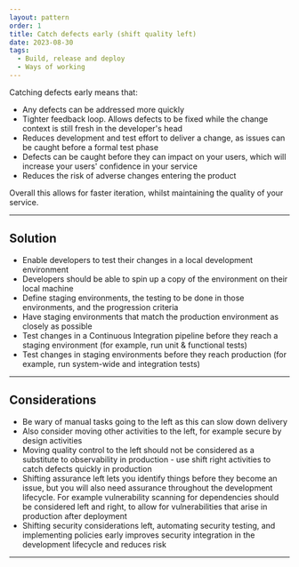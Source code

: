 ```yaml
---
layout: pattern
order: 1
title: Catch defects early (shift quality left)
date: 2023-08-30
tags:
  - Build, release and deploy
  - Ways of working
---
```


Catching defects early means that:
- Any defects can be addressed more quickly
- Tighter feedback loop. Allows defects to be fixed while the change context is still fresh in the developer's head
- Reduces development and test effort to deliver a change, as issues can be caught before a formal test phase
- Defects can be caught before they can impact on your users, which will increase your users' confidence in your service
- Reduces the risk of adverse changes entering the product

Overall this allows for faster iteration, whilst maintaining the quality of your service.

---

## Solution

- Enable developers to test their changes in a local development environment
- Developers should be able to spin up a copy of the environment on their local machine
- Define staging environments, the testing to be done in those environments, and the progression criteria
- Have staging environments that match the production environment as closely as possible
- Test changes in a Continuous Integration pipeline before they reach a staging environment (for example, run unit & functional tests)
- Test changes in staging environments before they reach production (for example, run system-wide and integration tests)

---

## Considerations

- Be wary of manual tasks going to the left as this can slow down delivery
- Also consider moving other activities to the left, for example secure by design activities
- Moving quality control to the left should not be considered as a substitute to observability in production - use shift right activities to catch defects quickly in production
- Shifting assurance left lets you identify things before they become an issue, but you will also need assurance throughout the development lifecycle. For example vulnerability scanning for dependencies should be considered left and right, to allow for vulnerabilities that arise in production after deployment
- Shifting security considerations left, automating security testing, and implementing policies early improves security integration in the development lifecycle and reduces risk 

---
